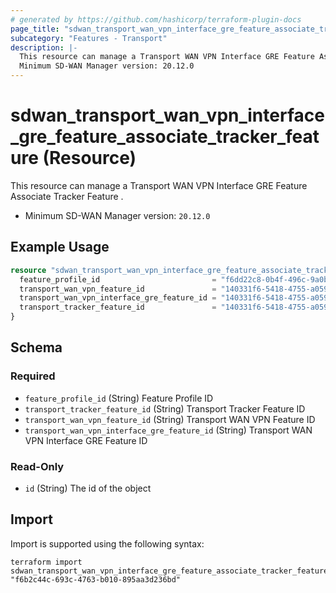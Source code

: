```yaml
---
# generated by https://github.com/hashicorp/terraform-plugin-docs
page_title: "sdwan_transport_wan_vpn_interface_gre_feature_associate_tracker_feature Resource - terraform-provider-sdwan"
subcategory: "Features - Transport"
description: |-
  This resource can manage a Transport WAN VPN Interface GRE Feature Associate Tracker Feature .
  Minimum SD-WAN Manager version: 20.12.0
---
```


# sdwan_transport_wan_vpn_interface_gre_feature_associate_tracker_feature (Resource)

This resource can manage a Transport WAN VPN Interface GRE Feature Associate Tracker Feature .
  - Minimum SD-WAN Manager version: `20.12.0`

## Example Usage

```terraform
resource "sdwan_transport_wan_vpn_interface_gre_feature_associate_tracker_feature" "example" {
  feature_profile_id                         = "f6dd22c8-0b4f-496c-9a0b-6813d1f8b8ac"
  transport_wan_vpn_feature_id               = "140331f6-5418-4755-a059-13c77eb96037"
  transport_wan_vpn_interface_gre_feature_id = "140331f6-5418-4755-a059-13c77eb96037"
  transport_tracker_feature_id               = "140331f6-5418-4755-a059-13c77eb96037"
}
```

<!-- schema generated by tfplugindocs -->
## Schema

### Required

- `feature_profile_id` (String) Feature Profile ID
- `transport_tracker_feature_id` (String) Transport Tracker Feature ID
- `transport_wan_vpn_feature_id` (String) Transport WAN VPN Feature ID
- `transport_wan_vpn_interface_gre_feature_id` (String) Transport WAN VPN Interface GRE Feature ID

### Read-Only

- `id` (String) The id of the object

## Import

Import is supported using the following syntax:

```shell
terraform import sdwan_transport_wan_vpn_interface_gre_feature_associate_tracker_feature.example "f6b2c44c-693c-4763-b010-895aa3d236bd"
```
